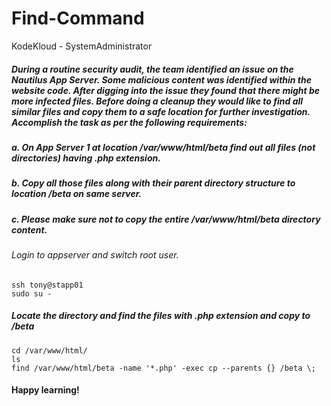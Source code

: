 # Find-Command
KodeKloud - SystemAdministrator
##### During a routine security audit, the team identified an issue on the Nautilus App Server. Some malicious content was identified within the website code. After digging into the issue they found that there might be more infected files. Before doing a cleanup they would like to find all similar files and copy them to a safe location for further investigation. Accomplish the task as per the following requirements:

##### a. On App Server 1 at location /var/www/html/beta find out all files (not directories) having .php extension.

##### b. Copy all those files along with their parent directory structure to location /beta on same server.

##### c. Please make sure not to copy the entire /var/www/html/beta directory content.

###### Login to appserver and switch root user.
```
ssh tony@stapp01
sudo su -
```
##### Locate the directory and find the files with .php extension and copy to /beta

```
cd /var/www/html/
ls
find /var/www/html/beta -name '*.php' -exec cp --parents {} /beta \;
````

#### Happy learning!




